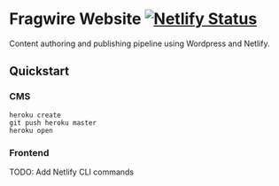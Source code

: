 # Fragwire Website [![Netlify Status](https://api.netlify.com/api/v1/badges/8e805987-4dbb-4d80-9001-a9d47748ad68/deploy-status)](https://app.netlify.com/sites/blissful-wescoff-6e0649/deploys)

Content authoring and publishing pipeline using Wordpress and Netlify.

## Quickstart

### CMS

	heroku create
	git push heroku master
	heroku open

### Frontend

TODO: Add Netlify CLI commands
